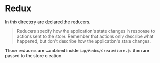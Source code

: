 # Redux

In this directory are declared the reducers.<br/>
>Reducers specify how the application's state changes in response to actions sent to the store. Remember that actions only describe what happened, but don't describe how the application's state changes.

Those reducers are combined inside ```App/Redux/CreateStore.js``` then are passed to the store creation.
